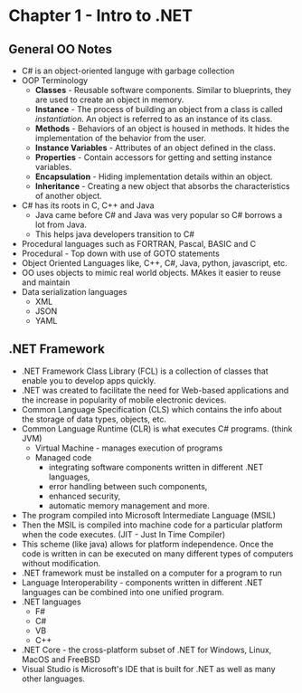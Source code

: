 # Chapter 1 - Intro to .NET ##

## General OO Notes ##

* C# is an object-oriented languge with garbage collection
* OOP Terminology
  * **Classes** - Reusable software components. Similar to blueprints, they are used to create an object in memory.
  * **Instance** - The process of building an object from a class is called *instantiation*. An object is referred to as an instance of its class.
  * **Methods** - Behaviors of an object is housed in methods. It hides the implementation of the behavior from the user.
  * **Instance Variables** - Attributes of an object defined in the class.
  * **Properties** - Contain accessors for getting and setting instance variables.
  * **Encapsulation** - Hiding implementation details within an object.
  * **Inheritance** - Creating a new object that absorbs the characteristics of another object.
* C# has its roots in C, C++ and Java
  * Java came before C# and Java was very popular so C# borrows a lot from Java.
  * This helps java developers transition to C#
* Procedural languages such as FORTRAN, Pascal, BASIC and C
* Procedural - Top down with use of GOTO statements
* Object Oriented Languages like, C++, C#, Java, python, javascript, etc.
* OO uses objects to mimic real world objects. MAkes it easier to reuse and maintain
* Data serialization languages
  * XML
  * JSON
  * YAML

## .NET Framework ##

* .NET Framework Class Library (FCL) is a collection of classes that enable you to develop apps quickly.
* .NET was created to facilitate the need for Web-based applications and the increase in popularity of mobile electronic devices.
* Common Language Specification (CLS) which contains the info about the storage of data types, objects, etc.
* Common Language Runtime (CLR) is what executes C# programs. (think JVM)
  * Virtual Machine - manages execution of programs
  * Managed code
    * integrating software components written in different .NET languages,
    * error handling between such components,
    * enhanced security,
    * automatic memory management and more.
* The program compiled into Microsoft Intermediate Language (MSIL)
* Then the MSIL is compiled into machine code for a particular platform when the code executes. (JIT - Just In Time Compiler)
* This scheme (like java) allows for platform independence. Once the code is written in can be executed on many
different types of computers without modification.
* .NET framework must be installed on a computer for a program to run
* Language Interoperability - components written in different .NET languages can be combined into one unified program.
* .NET languages
  * F#
  * C#
  * VB
  * C++
* .NET Core - the cross-platform subset of .NET for Windows, Linux, MacOS and FreeBSD
* Visual Studio is Microsoft's IDE that is built for .NET as well as many other languages.
